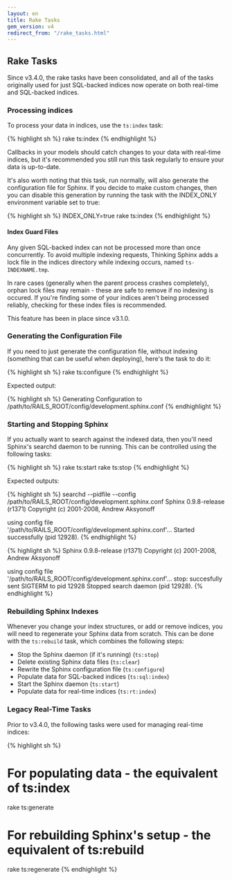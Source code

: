 ```yaml
---
layout: en
title: Rake Tasks
gem_version: v4
redirect_from: "/rake_tasks.html"
---
```


## Rake Tasks

Since v3.4.0, the rake tasks have been consolidated, and all of the tasks originally used for just SQL-backed indices now operate on both real-time and SQL-backed indices.

### Processing indices

To process your data in indices, use the `ts:index` task:

{% highlight sh %}
rake ts:index
{% endhighlight %}

Callbacks in your models should catch changes to your data with real-time indices, but it's recommended you still run this task regularly to ensure your data is up-to-date.

It's also worth noting that this task, run normally, will also generate the configuration file for Sphinx. If you decide to make custom changes, then you can disable this generation by running the task with the INDEX_ONLY environment variable set to true:

{% highlight sh %}
INDEX_ONLY=true rake ts:index
{% endhighlight %}

#### Index Guard Files

Any given SQL-backed index can not be processed more than once concurrently. To avoid multiple indexing requests, Thinking Sphinx adds a lock file in the indices directory while indexing occurs, named `ts-INDEXNAME.tmp`.

In rare cases (generally when the parent process crashes completely), orphan lock files may remain - these are safe to remove if no indexing is occured. If you're finding some of your indices aren't being processed reliably, checking for these index files is recommended.

This feature has been in place since v3.1.0.

### Generating the Configuration File

If you need to just generate the configuration file, without indexing (something that can be useful when deploying), here's the task to do it:

{% highlight sh %}
rake ts:configure
{% endhighlight %}

Expected output:

{% highlight sh %}
Generating Configuration to \
  /path/to/RAILS_ROOT/config/development.sphinx.conf
{% endhighlight %}

### Starting and Stopping Sphinx

If you actually want to search against the indexed data, then you'll need Sphinx's searchd daemon to be running. This can be controlled using the following tasks:

{% highlight sh %}
rake ts:start
rake ts:stop
{% endhighlight %}

Expected outputs:

{% highlight sh %}
searchd --pidfile --config \
  /path/to/RAILS_ROOT/config/development.sphinx.conf
Sphinx 0.9.8-release (r1371)
Copyright (c) 2001-2008, Andrew Aksyonoff

using config file \
  '/path/to/RAILS_ROOT/config/development.sphinx.conf'...
Started successfully (pid 12928).
{% endhighlight %}

{% highlight sh %}
Sphinx 0.9.8-release (r1371)
Copyright (c) 2001-2008, Andrew Aksyonoff

using config file \
  '/path/to/RAILS_ROOT/config/development.sphinx.conf'...
stop: succesfully sent SIGTERM to pid 12928
Stopped search daemon (pid 12928).
{% endhighlight %}

### Rebuilding Sphinx Indexes

Whenever you change your index structures, or add or remove indices, you will need to regenerate your Sphinx data from scratch. This can be done with the `ts:rebuild` task, which combines the following steps:

* Stop the Sphinx daemon (if it's running) (`ts:stop`)
* Delete existing Sphinx data files (`ts:clear`)
* Rewrite the Sphinx configuration file (`ts:configure`)
* Populate data for SQL-backed indices (`ts:sql:index`)
* Start the Sphinx daemon (`ts:start`)
* Populate data for real-time indices (`ts:rt:index`)

### Legacy Real-Time Tasks

Prior to v3.4.0, the following tasks were used for managing real-time indices:

{% highlight sh %}
# For populating data - the equivalent of ts:index
rake ts:generate
# For rebuilding Sphinx's setup - the equivalent of ts:rebuild
rake ts:regenerate
{% endhighlight %}
